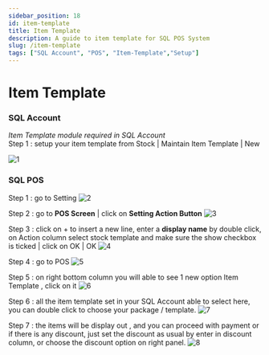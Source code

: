 ```yaml
---
sidebar_position: 18
id: item-template
title: Item Template
description: A guide to item template for SQL POS System
slug: /item-template
tags: ["SQL Account", "POS", "Item-Template","Setup"]
---
```


# Item Template 

### SQL Account
*Item Template module required in SQL Account*<br />
Step 1 : setup your item template from Stock | Maintain Item Template | New

![1](/img/pos/item-template/1.png)

### SQL POS
Step 1 : go to Setting
![2](/img/pos/item-template/2.png)

Step 2 : go to **POS Screen** | click on **Setting Action Button**
![3](/img/pos/item-template/3.png)

Step 3 : click on + to insert a new line, enter a **display name** by double click, on Action column select stock template and make sure the show checkbox is ticked | click on OK | OK
![4](/img/pos/item-template/4.png)

Step 4 : go to POS 
![5](/img/pos/item-template/5.png)

Step 5 : on right bottom column you will able to see 1 new option Item Template , click on it
![6](/img/pos/item-template/6.png)

Step 6 : all the item template set in your SQL Account able to select here, you can double click to choose your package / template.
![7](/img/pos/item-template/7.png)

Step 7 : the items will be display out , and you can proceed with payment or if there is any discount, just
set the discount as usual by enter in discount column, or choose the discount option on right panel. 
![8](/img/pos/item-template/8.png)